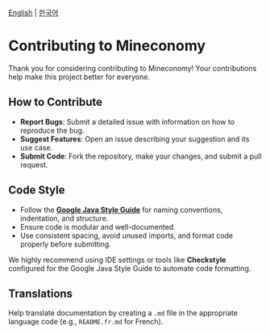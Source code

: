 [English](./CONTRIBUTING.md) | [한국어](./CONTRIBUTING.ko.md)

# Contributing to Mineconomy

Thank you for considering contributing to Mineconomy! Your contributions help make this project better for everyone.

## How to Contribute
- **Report Bugs**: Submit a detailed issue with information on how to reproduce the bug.
- **Suggest Features**: Open an issue describing your suggestion and its use case.
- **Submit Code**: Fork the repository, make your changes, and submit a pull request.

## Code Style

- Follow the **[Google Java Style Guide](https://google.github.io/styleguide/javaguide.html)** for naming conventions, indentation, and structure.
- Ensure code is modular and well-documented.
- Use consistent spacing, avoid unused imports, and format code properly before submitting.

We highly recommend using IDE settings or tools like **Checkstyle** configured for the Google Java Style Guide to automate code formatting.

## Translations
Help translate documentation by creating a `.md` file in the appropriate language code (e.g., `README.fr.md` for French).
